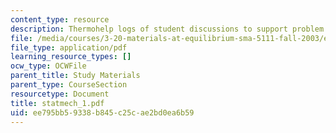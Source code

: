 ```yaml
---
content_type: resource
description: Thermohelp logs of student discussions to support problem sets.
file: /media/courses/3-20-materials-at-equilibrium-sma-5111-fall-2003/ee795bb59338b845c25cae2bd0ea6b59_statmech_1.pdf
file_type: application/pdf
learning_resource_types: []
ocw_type: OCWFile
parent_title: Study Materials
parent_type: CourseSection
resourcetype: Document
title: statmech_1.pdf
uid: ee795bb5-9338-b845-c25c-ae2bd0ea6b59
---
```


